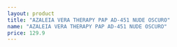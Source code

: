 ```yaml
---
layout: product
title: "AZALEIA VERA THERAPY PAP AD-451 NUDE OSCURO"
name: "AZALEIA VERA THERAPY PAP AD-451 NUDE OSCURO"
price: 129.9
---
```

